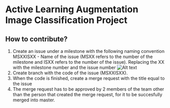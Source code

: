 # Active Learning Augmentation Image Classification Project

## How to contribute?

1. Create an issue under a milestone with the following naming convention MSXXISXX - Name of the issue (MSXX refers to the number of the milestone and ISXX refers to the number of the issue). Replacing the XX with the milestone number and the issue number
   ![Alt text](./resources/issue-naming.png?raw=true "Title")
2. Create branch with the code of the issue (MSXXISXX).
3. When the code is finished, create a merge request with the title equal to the issue
4. The merge request has to be approved by 2 members of the team other than the person that created the merge request, for it to be succesfully merged into master.
